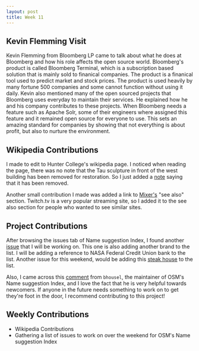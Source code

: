 ```yaml
---
layout: post
title: Week 11
---
```


## Kevin Flemming Visit

Kevin Flemming from Bloomberg LP came to talk about what he does at Bloomberg and how his role affects the open source world. Bloomberg's product is called Bloomberg Terminal, which is a subscription based solution that is mainly sold to finanical companies. The product is a finanical tool used to predict market and stock prices. The product is used heavily by many fortune 500 companies and some cannot function without using it daily. Kevin also mentioned many of the open sourced projects that Bloomberg uses everyday to maintain their services. He explained how he and his company contributes to these projects. When Bloomberg needs a feature such as Apache Solr, some of their engineers where assigned this feature and it remained open source for everyone to use. This sets an amazing standard for companies by showing that not everything is about profit, but also to nurture the environment.

## Wikipedia Contributions

I made to edit to Hunter College's wikipedia page. I noticed when reading the page, there was no note that the Tau sculpture in front of the west building has been removed for restoration. So I just added a [note](https://en.wikipedia.org/w/index.php?title=Hunter_College&oldid=926049581) saying that it has been removed.

Another small contribution I made was added a link to [Mixer's](https://en.wikipedia.org/w/index.php?title=Mixer_(service)&oldid=926050760) "see also" section. Twitch.tv is a very popular streaming site, so I added it to the see also section for people who wanted to see similar sites.

## Project Contributions

After browsing the issues tab of Name suggestion Index, I found another [issue](https://github.com/osmlab/name-suggestion-index/issues/3363) that I will be working on. This one is also adding another brand to the list. I will be adding a reference to NASA Federal Credit Union bank to the list. Another issue for this weekend, would be adding this [steak house](https://github.com/osmlab/name-suggestion-index/issues/3362) to the list.

Also, I came across this [comment](https://github.com/osmlab/name-suggestion-index/issues/3368#issuecomment-553594791) from `bhousel`, the maintainer of OSM's Name suggestion Index, and I love the fact that he is very helpful towards newcomers. If anyone in the future needs something to work on to get they're foot in the door, I recommend contributing to this project!

## Weekly Contributions
 
* Wikipedia Contributions
* Gathering a list of issues to work on over the weekend for OSM's Name suggestion Index


